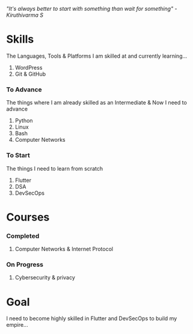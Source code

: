 *"It's always better to start with something*
		*than wait for something"*
							*- Kiruthivarma S*
# Skills
The Languages, Tools & Platforms I am skilled at and currently learning...
1. WordPress
2. Git & GitHub
### To Advance
The things where I am already skilled as an Intermediate & Now I need to advance
1. Python
2. Linux
3. Bash
4. Computer Networks
### To Start
The things I need to learn from scratch
1. Flutter
2. DSA
3. DevSecOps

# Courses
### Completed
1. Computer Networks & Internet Protocol
### On Progress
1. Cybersecurity & privacy

# Goal
I need to become highly skilled in Flutter and DevSecOps to build my empire...

